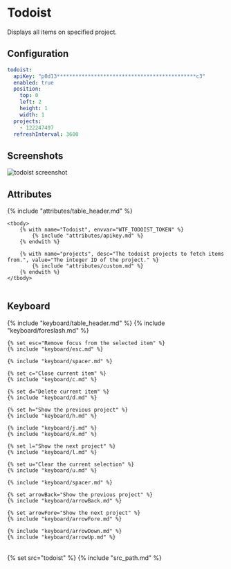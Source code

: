 # Todoist

Displays all items on specified project.

## Configuration

```yaml
todoist:
  apiKey: "p0d13*********************************************c3"
  enabled: true
  position:
    top: 0
    left: 2
    height: 1
    width: 1
  projects:
    - 122247497
  refreshInterval: 3600
```

## Screenshots

<img class="screenshot" src="/assets/modules/todoist.png" alt="todoist screenshot" />

## Attributes

<table>
    {% include "attributes/table_header.md" %}

    <tbody>
        {% with name="Todoist", envvar="WTF_TODOIST_TOKEN" %}
            {% include "attributes/apikey.md" %}
        {% endwith %}

        {% with name="projects", desc="The todoist projects to fetch items from.", value="The integer ID of the project." %}
            {% include "attributes/custom.md" %}
        {% endwith %}
    </tbody>
</table>

## Keyboard

<table>
  {% include "keyboard/table_header.md" %}

  <tbody>
    {% include "keyboard/foreslash.md" %}

    {% set esc="Remove focus from the selected item" %}
    {% include "keyboard/esc.md" %}

    {% include "keyboard/spacer.md" %}

    {% set c="Close current item" %}
    {% include "keyboard/c.md" %}

    {% set d="Delete current item" %}
    {% include "keyboard/d.md" %}

    {% set h="Show the previous project" %}
    {% include "keyboard/h.md" %}

    {% include "keyboard/j.md" %}
    {% include "keyboard/k.md" %}

    {% set l="Show the next project" %}
    {% include "keyboard/l.md" %}

    {% set u="Clear the current selection" %}
    {% include "keyboard/u.md" %}

    {% include "keyboard/spacer.md" %}

    {% set arrowBack="Show the previous project" %}
    {% include "keyboard/arrowBack.md" %}

    {% set arrowFore="Show the next project" %}
    {% include "keyboard/arrowFore.md" %}

    {% include "keyboard/arrowDown.md" %}
    {% include "keyboard/arrowUp.md" %}
  </tbody>
</table>

{% set src="todoist" %}
{% include "src_path.md" %}